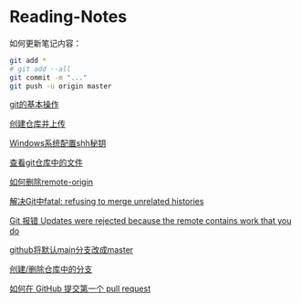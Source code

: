 # Reading-Notes

如何更新笔记内容：

```bash
git add *
# git add --all
git commit -m "..."
git push -u origin master
```

[git的基本操作](https://www.liaoxuefeng.com/wiki/896043488029600)

[创建仓库并上传](https://www.liaoxuefeng.com/wiki/896043488029600)  

[Windows系统配置shh秘钥](https://blog.csdn.net/zhao_xinhu/article/details/122191525)  

[查看git仓库中的文件](https://blog.csdn.net/weixin_41529093/article/details/118971028) 

[如何删除remote-origin](https://cloud.tencent.com/developer/article/1880265#:~:text=%E8%A7%A3%E5%86%B3%E5%8A%9E%E6%B3%95%E5%A6%82%E4%B8%8B%EF%BC%9A%201%E3%80%81%E5%85%88%E8%BE%93%E5%85%A5%24%20git%20remote%20rm%20origin%20(%E5%88%A0%E9%99%A4%E5%85%B3%E8%81%94%E7%9A%84origin%E7%9A%84%E8%BF%9C%E7%A8%8B%E5%BA%93)%202%E3%80%81%E5%86%8D%E8%BE%93%E5%85%A5%24,origin%20%E8%BF%98%E6%98%AF%E6%8A%A5%E9%94%99%E7%9A%84%E8%AF%9D%EF%BC%8Cerror%3A%20Could%20not%20remove%20config%20section)

[解决Git中fatal: refusing to merge unrelated histories](https://developer.aliyun.com/article/614459)

[Git 报错 Updates were rejected because the remote contains work that you do](https://blog.csdn.net/liulei952413829/article/details/117553977)

[github将默认main分支改成master](https://www.jianshu.com/p/e8342a72c101)

[创建/删除仓库中的分支](https://docs.github.com/zh/pull-requests/collaborating-with-pull-requests/proposing-changes-to-your-work-with-pull-requests/creating-and-deleting-branches-within-your-repository)

[如何在 GitHub 提交第一个 pull request](https://www.freecodecamp.org/chinese/news/how-to-make-your-first-pull-request-on-github/#:~:text=%E5%88%9B%E5%BB%BA%E6%8B%89%E5%8F%96%E8%AF%B7%E6%B1%82%20%E5%9C%A8GitHub%E4%BB%93%E5%BA%93%E4%B8%AD%E5%8F%AF%E4%BB%A5%E7%9C%8B%E5%88%B0%E4%B8%80%E4%B8%AA%E2%80%9CCompare,%26%20pull%20request%E2%80%9D%E6%8C%89%E9%92%AE%EF%BC%8C%E7%82%B9%E5%87%BB%E5%AE%83%E3%80%82)
